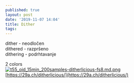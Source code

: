 ```yaml
---
published: true
layout: post
date: '2019-11-07 14:04'
title: Dither
tags: 
---
```

dither - neodločen  
dithered - razpršeno  
dithering - podrhtavanje  

2 colors  
[![t55_oid_15min_200samples-ditherlicious-fs8.md.png](https://cdn.scrot.moe/images/2019/11/07/t55_oid_15min_200samples-ditherlicious-fs8.md.png)](https://cdn.scrot.moe/images/2019/11/07/t55_oid_15min_200samples-ditherlicious-fs8.png)
[https://29a.ch/ditherlicious/](https://29a.ch/ditherlicious/)
